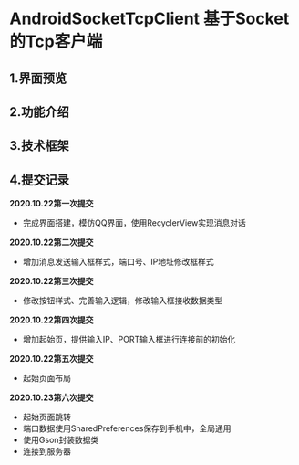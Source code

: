 # AndroidSocketTcpClient 基于Socket的Tcp客户端
## 1.界面预览
## 2.功能介绍
## 3.技术框架
## 4.提交记录
**2020.10.22第一次提交**

- 完成界面搭建，模仿QQ界面，使用RecyclerView实现消息对话

**2020.10.22第二次提交**

- 增加消息发送输入框样式，端口号、IP地址修改框样式

**2020.10.22第三次提交**

- 修改按钮样式、完善输入逻辑，修改输入框接收数据类型

**2020.10.22第四次提交**

- 增加起始页，提供输入IP、PORT输入框进行连接前的初始化

**2020.10.22第五次提交**

- 起始页面布局

**2020.10.23第六次提交**

- 起始页面跳转
- 端口数据使用SharedPreferences保存到手机中，全局通用
- 使用Gson封装数据类
- 连接到服务器
